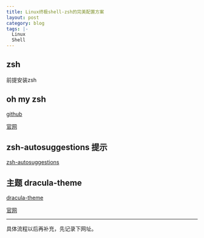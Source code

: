 ```yaml
---
title: Linux终极shell-zsh的完美配置方案
layout: post
category: blog
tags: |-
  Linux
  Shell
---
```


## zsh
前提安装zsh

## oh my zsh 
[github](https://github.com/robbyrussell/oh-my-zsh)

[官网](https://ohmyz.sh)


## zsh-autosuggestions 提示
[zsh-autosuggestions](https://github.com/zsh-users/zsh-autosuggestions)

## 主题 dracula-theme
[dracula-theme](https://github.com/dracula/dracula-theme)

[官网](https://draculatheme.com/)


-----------
具体流程以后再补充，先记录下网址。